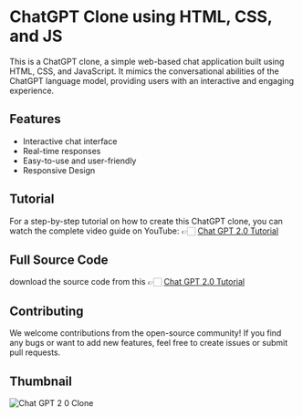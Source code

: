 # ChatGPT Clone using HTML, CSS, and JS
This is a ChatGPT clone, a simple web-based chat application built using HTML, CSS, and JavaScript. It mimics the conversational abilities of the ChatGPT language model, providing users with an interactive and engaging experience.

## Features
* Interactive chat interface
* Real-time responses
* Easy-to-use and user-friendly
* Responsive Design
  
## Tutorial
For a step-by-step tutorial on how to create this ChatGPT clone, you can watch the complete video guide on YouTube: 👉🏻 [Chat GPT 2.0 Tutorial](https://youtu.be/Lr9KH1GpCt8)

## Full Source Code
download the source code from this 👉🏻 [Chat GPT 2.0 Tutorial](https://youtu.be/Lr9KH1GpCt8)

## Contributing
We welcome contributions from the open-source community! If you find any bugs or want to add new features, feel free to create issues or submit pull requests.

## Thumbnail
![Chat GPT 2 0 Clone](https://github.com/Aarzoo75/Chat-GPT-2.0-Clone/assets/59678435/e79f86d2-7381-415a-9732-46d8a516255e)
